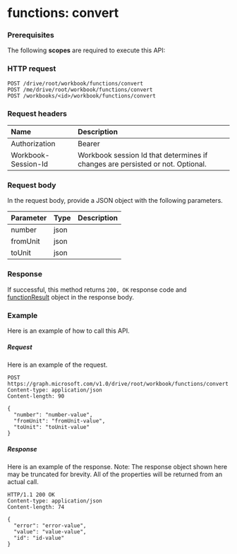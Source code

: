 # functions: convert


### Prerequisites
The following **scopes** are required to execute this API: 
### HTTP request
<!-- { "blockType": "ignored" } -->
```http
POST /drive/root/workbook/functions/convert
POST /me/drive/root/workbook/functions/convert
POST /workbooks/<id>/workbook/functions/convert

```
### Request headers
| Name       | Description|
|:---------------|:----------|
| Authorization  | Bearer <code>|
| Workbook-Session-Id  | Workbook session Id that determines if changes are persisted or not. Optional.|

### Request body
In the request body, provide a JSON object with the following parameters.

| Parameter	   | Type	|Description|
|:---------------|:--------|:----------|
|number|json||
|fromUnit|json||
|toUnit|json||

### Response
If successful, this method returns `200, OK` response code and [functionResult](../resources/functionresult.md) object in the response body.

### Example
Here is an example of how to call this API.
##### Request
Here is an example of the request.
<!-- {
  "blockType": "request",
  "name": "functions_convert"
}-->
```http
POST https://graph.microsoft.com/v1.0/drive/root/workbook/functions/convert
Content-type: application/json
Content-length: 90

{
  "number": "number-value",
  "fromUnit": "fromUnit-value",
  "toUnit": "toUnit-value"
}
```

##### Response
Here is an example of the response. Note: The response object shown here may be truncated for brevity. All of the properties will be returned from an actual call.
<!-- {
  "blockType": "response",
  "truncated": true,
  "@odata.type": "microsoft.graph.functionResult"
} -->
```http
HTTP/1.1 200 OK
Content-type: application/json
Content-length: 74

{
  "error": "error-value",
  "value": "value-value",
  "id": "id-value"
}
```

<!-- uuid: 8fcb5dbc-d5aa-4681-8e31-b001d5168d79
2015-10-25 14:57:30 UTC -->
<!-- {
  "type": "#page.annotation",
  "description": "functions: convert",
  "keywords": "",
  "section": "documentation",
  "tocPath": ""
}-->